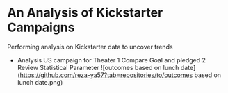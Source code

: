 # An Analysis of Kickstarter Campaigns
Performing analysis on Kickstarter data to uncover trends
* Analysis US campaign for Theater
1 Compare Goal and pledged 
2 Review Statistical Parameter
![outcomes based on lunch date] (https://github.com/reza-ya57?tab=repositories/to/outcomes based on lunch date.png)
